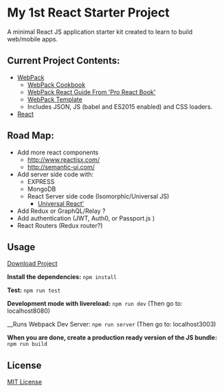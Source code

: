 # My 1st React Starter Project

A minimal React JS application starter kit created to learn to build web/mobile apps.

## Current Project Contents:

- [WebPack](http://webpack.github.io/docs/)
  - [WebPack Cookbook](http://christianalfoni.github.io/react-webpack-cookbook/index.html)
  - [WebPack React Guide From 'Pro React Book' ](http://www.pro-react.com/materials/appendixA/)
  - [WebPack Template](https://github.com/petehunt/webpack-howto)
  - Includes JSON, JS (babel and ES2015 enabled) and CSS loaders.
- [React](https://facebook.github.io/react/)

## Road Map:

- Add more react components
  - http://www.reactjsx.com/
  - http://semantic-ui.com/
- Add server side code with:
  - EXPRESS
  - MongoDB
  - React Server side code (Isomorphic/Universal JS)
    - [Universal React' ](https://24ways.org/2015/universal-react/)
- Add Redux or GraphQL/Relay ?
- Add authentication (JWT, Auth0, or Passport.js )
- React Routers (Redux router?)   


## Usage

[Download Project](https://github.com/iruslani/React-Starter-Project)

__Install the dependencies:__
`npm install`

__Test:__
`npm run test`

__Development mode with livereload:__
`npm run dev`
(Then go to: localhost8080)

__Runs Webpack Dev Server:
`npm run server`
(Then go to: localhost3003)

__When you are done, create a production ready version of the JS bundle:__
`npm run build`

## License

[MIT License](http://opensource.org/licenses/MIT)
